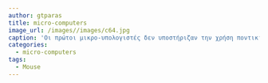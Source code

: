 ```yaml
---
author: gtparas
title: micro-computers
image_url: /images//images/c64.jpg
caption: 'Οι πρώτοι μικρο-υπολογιστές δεν υποστήριζαν την χρήση ποντικιού καθώς ο βασικός στόχος των εταιριών ήταν να ρίξουν το κόστος όσο το δυνατόν χαμηλότερα.'
categories:
  - micro-computers
tags:
  - Mouse
---
```

